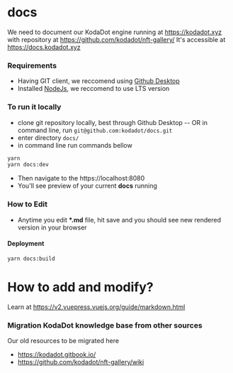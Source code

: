 # docs
We need to document our KodaDot engine running at https://kodadot.xyz with repository at https://github.com/kodadot/nft-gallery/
It's accessible at https://docs.kodadot.xyz


### Requirements
- Having GIT client, we reccomend using [Github Desktop](https://desktop.github.com/)
- Installed [NodeJs](https://nodejs.org/en/), we reccomend to use LTS version

### To run it locally

- clone git repository locally, best through Github Desktop
-- OR in command line, run `git@github.com:kodadot/docs.git` 
- enter directory `docs/`
- in command line run commands bellow

```bash
yarn
yarn docs:dev
```

- Then navigate to the https://localhost:8080 
- You'll see preview of your current **docs** running

### How to Edit
- Anytime you edit **\*.md** file, hit save and you should see new rendered version in your browser

#### Deployment
```bash
yarn docs:build
```

# How to add and modify?

Learn at https://v2.vuepress.vuejs.org/guide/markdown.html



### Migration KodaDot knowledge base from other sources
Our old resources to be migrated here

- https://kodadot.gitbook.io/
- https://github.com/kodadot/nft-gallery/wiki
